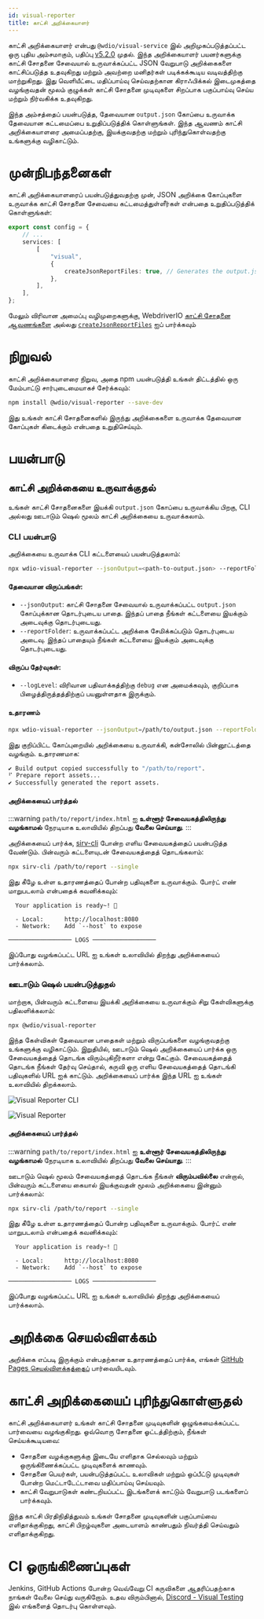 ```yaml
---
id: visual-reporter
title: காட்சி அறிக்கையாளர்
---
```


காட்சி அறிக்கையாளர் என்பது `@wdio/visual-service` இல் அறிமுகப்படுத்தப்பட்ட ஒரு புதிய அம்சமாகும், பதிப்பு [v5.2.0](https://github.com/webdriverio/visual-testing/releases/tag/%40wdio%2Fvisual-service%405.2.0) முதல். இந்த அறிக்கையாளர் பயனர்களுக்கு காட்சி சோதனை சேவையால் உருவாக்கப்பட்ட JSON வேறுபாடு அறிக்கைகளை காட்சிப்படுத்த உதவுகிறது மற்றும் அவற்றை மனிதர்கள் படிக்கக்கூடிய வடிவத்திற்கு மாற்றுகிறது. இது வெளியீட்டை மதிப்பாய்வு செய்வதற்கான கிராஃபிக்கல் இடைமுகத்தை வழங்குவதன் மூலம் குழுக்கள் காட்சி சோதனை முடிவுகளை சிறப்பாக பகுப்பாய்வு செய்ய மற்றும் நிர்வகிக்க உதவுகிறது.

இந்த அம்சத்தைப் பயன்படுத்த, தேவையான `output.json` கோப்பை உருவாக்க தேவையான கட்டமைப்பை உறுதிப்படுத்திக் கொள்ளுங்கள். இந்த ஆவணம் காட்சி அறிக்கையாளரை அமைப்பதற்கு, இயக்குவதற்கு மற்றும் புரிந்துகொள்வதற்கு உங்களுக்கு வழிகாட்டும்.

# முன்நிபந்தனைகள்

காட்சி அறிக்கையாளரைப் பயன்படுத்துவதற்கு முன், JSON அறிக்கை கோப்புகளை உருவாக்க காட்சி சோதனை சேவையை கட்டமைத்துள்ளீர்கள் என்பதை உறுதிப்படுத்திக் கொள்ளுங்கள்:

```ts
export const config = {
    // ...
    services: [
        [
            "visual",
            {
                createJsonReportFiles: true, // Generates the output.json file
            },
        ],
    ],
};
```

மேலும் விரிவான அமைப்பு வழிமுறைகளுக்கு, WebdriverIO [காட்சி சோதனை ஆவணங்களை](./) அல்லது [`createJsonReportFiles`](./service-options.md#createjsonreportfiles-new) ஐப் பார்க்கவும்

# நிறுவல்

காட்சி அறிக்கையாளரை நிறுவ, அதை npm பயன்படுத்தி உங்கள் திட்டத்தில் ஒரு மேம்பாட்டு சார்புடைமையாகச் சேர்க்கவும்:

```bash
npm install @wdio/visual-reporter --save-dev
```

இது உங்கள் காட்சி சோதனைகளில் இருந்து அறிக்கைகளை உருவாக்க தேவையான கோப்புகள் கிடைக்கும் என்பதை உறுதிசெய்யும்.

# பயன்பாடு

## காட்சி அறிக்கையை உருவாக்குதல்

உங்கள் காட்சி சோதனைகளை இயக்கி `output.json` கோப்பை உருவாக்கிய பிறகு, CLI அல்லது ஊடாடும் ஷெல் மூலம் காட்சி அறிக்கையை உருவாக்கலாம்.

### CLI பயன்பாடு

அறிக்கையை உருவாக்க CLI கட்டளையைப் பயன்படுத்தலாம்:

```bash
npx wdio-visual-reporter --jsonOutput=<path-to-output.json> --reportFolder=<path-to-store-report> --logLevel=debug
```

#### தேவையான விருப்பங்கள்:

-   `--jsonOutput`: காட்சி சோதனை சேவையால் உருவாக்கப்பட்ட `output.json` கோப்புக்கான தொடர்புடைய பாதை. இந்தப் பாதை நீங்கள் கட்டளையை இயக்கும் அடைவுக்கு தொடர்புடையது.
-   `--reportFolder`: உருவாக்கப்பட்ட அறிக்கை சேமிக்கப்படும் தொடர்புடைய அடைவு. இந்தப் பாதையும் நீங்கள் கட்டளையை இயக்கும் அடைவுக்கு தொடர்புடையது.

#### விருப்ப தேர்வுகள்:

-   `--logLevel`: விரிவான பதிவாக்கத்திற்கு `debug` என அமைக்கவும், குறிப்பாக பிழைத்திருத்தத்திற்குப் பயனுள்ளதாக இருக்கும்.

#### உதாரணம்

```bash
npx wdio-visual-reporter --jsonOutput=/path/to/output.json --reportFolder=/path/to/report --logLevel=debug
```

இது குறிப்பிட்ட கோப்புறையில் அறிக்கையை உருவாக்கி, கன்சோலில் பின்னூட்டத்தை வழங்கும். உதாரணமாக:

```bash
✔ Build output copied successfully to "/path/to/report".
⠋ Prepare report assets...
✔ Successfully generated the report assets.
```

#### அறிக்கையைப் பார்த்தல்

:::warning
`path/to/report/index.html` ஐ **உள்ளூர் சேவையகத்திலிருந்து வழங்காமல்** நேரடியாக உலாவியில் திறப்பது **வேலை செய்யாது**.
:::

அறிக்கையைப் பார்க்க, [sirv-cli](https://www.npmjs.com/package/sirv-cli) போன்ற எளிய சேவையகத்தைப் பயன்படுத்த வேண்டும். பின்வரும் கட்டளையுடன் சேவையகத்தைத் தொடங்கலாம்:

```bash
npx sirv-cli /path/to/report --single
```

இது கீழே உள்ள உதாரணத்தைப் போன்ற பதிவுகளை உருவாக்கும். போர்ட் எண் மாறுபடலாம் என்பதைக் கவனிக்கவும்:

```logs
  Your application is ready~! 🚀

  - Local:      http://localhost:8080
  - Network:    Add `--host` to expose

────────────────── LOGS ──────────────────
```

இப்போது வழங்கப்பட்ட URL ஐ உங்கள் உலாவியில் திறந்து அறிக்கையைப் பார்க்கலாம்.

### ஊடாடும் ஷெல் பயன்படுத்துதல்

மாற்றாக, பின்வரும் கட்டளையை இயக்கி அறிக்கையை உருவாக்கும் சிறு கேள்விகளுக்கு பதிலளிக்கலாம்:

```bash
npx @wdio/visual-reporter
```

இந்த கேள்விகள் தேவையான பாதைகள் மற்றும் விருப்பங்களை வழங்குவதற்கு உங்களுக்கு வழிகாட்டும். இறுதியில், ஊடாடும் ஷெல் அறிக்கையைப் பார்க்க ஒரு சேவையகத்தைத் தொடங்க விரும்புகிறீர்களா என்று கேட்கும். சேவையகத்தைத் தொடங்க நீங்கள் தேர்வு செய்தால், கருவி ஒரு எளிய சேவையகத்தைத் தொடங்கி பதிவுகளில் URL ஐக் காட்டும். அறிக்கையைப் பார்க்க இந்த URL ஐ உங்கள் உலாவியில் திறக்கலாம்.

![Visual Reporter CLI](/img/visual/cli-screen-recording.gif)

![Visual Reporter](/img/visual/visual-reporter.gif)

#### அறிக்கையைப் பார்த்தல்

:::warning
`path/to/report/index.html` ஐ **உள்ளூர் சேவையகத்திலிருந்து வழங்காமல்** நேரடியாக உலாவியில் திறப்பது **வேலை செய்யாது**.
:::

ஊடாடும் ஷெல் மூலம் சேவையகத்தைத் தொடங்க நீங்கள் **விரும்பவில்லை** என்றால், பின்வரும் கட்டளையை கையால் இயக்குவதன் மூலம் அறிக்கையை இன்னும் பார்க்கலாம்:

```bash
npx sirv-cli /path/to/report --single
```

இது கீழே உள்ள உதாரணத்தைப் போன்ற பதிவுகளை உருவாக்கும். போர்ட் எண் மாறுபடலாம் என்பதைக் கவனிக்கவும்:

```logs
  Your application is ready~! 🚀

  - Local:      http://localhost:8080
  - Network:    Add `--host` to expose

────────────────── LOGS ──────────────────
```

இப்போது வழங்கப்பட்ட URL ஐ உங்கள் உலாவியில் திறந்து அறிக்கையைப் பார்க்கலாம்.

# அறிக்கை செயல்விளக்கம்

அறிக்கை எப்படி இருக்கும் என்பதற்கான உதாரணத்தைப் பார்க்க, எங்கள் [GitHub Pages செயல்விளக்கத்தைப்](https://webdriverio.github.io/visual-testing/) பார்வையிடவும்.

# காட்சி அறிக்கையைப் புரிந்துகொள்ளுதல்

காட்சி அறிக்கையாளர் உங்கள் காட்சி சோதனை முடிவுகளின் ஒழுங்கமைக்கப்பட்ட பார்வையை வழங்குகிறது. ஒவ்வொரு சோதனை ஓட்டத்திற்கும், நீங்கள் செய்யக்கூடியவை:

-   சோதனை வழக்குகளுக்கு இடையே எளிதாக செல்லவும் மற்றும் ஒருங்கிணைக்கப்பட்ட முடிவுகளைக் காணவும்.
-   சோதனை பெயர்கள், பயன்படுத்தப்பட்ட உலாவிகள் மற்றும் ஒப்பீட்டு முடிவுகள் போன்ற மெட்டாடேட்டாவை மதிப்பாய்வு செய்யவும்.
-   காட்சி வேறுபாடுகள் கண்டறியப்பட்ட இடங்களைக் காட்டும் வேறுபாடு படங்களைப் பார்க்கவும்.

இந்த காட்சி பிரதிநிதித்துவம் உங்கள் சோதனை முடிவுகளின் பகுப்பாய்வை எளிதாக்குகிறது, காட்சி பிறழ்வுகளை அடையாளம் காண்பதும் நிவர்த்தி செய்வதும் எளிதாக்குகிறது.

# CI ஒருங்கிணைப்புகள்

Jenkins, GitHub Actions போன்ற வெவ்வேறு CI கருவிகளை ஆதரிப்பதற்காக நாங்கள் வேலை செய்து வருகிறோம். உதவ விரும்பினால், [Discord - Visual Testing](https://discord.com/channels/1097401827202445382/1186908940286574642) இல் எங்களைத் தொடர்பு கொள்ளவும்.